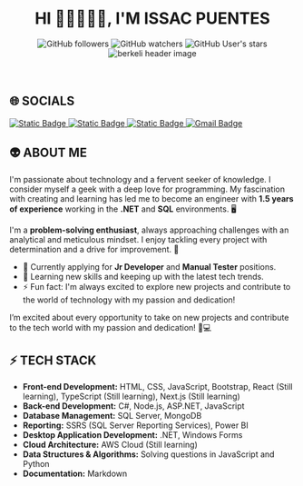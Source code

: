 <h1 align="center">HI 👋🏻👨🏻‍💻, I'M ISSAC PUENTES</h1>
<div align="center">
   <div>
     <img alt="GitHub followers" src="https://img.shields.io/github/followers/IssacPP10?style=for-the-badge"> 
     <img alt="GitHub watchers" src="https://img.shields.io/github/watchers/IssacPP10/IssacPP10?style=for-the-badge">
     <img alt="GitHub User's stars" src="https://img.shields.io/github/stars/IssacPP10?style=for-the-badge">
   </div>
  <img src="https://github.com/user-attachments/assets/000946a9-ec22-43f2-9397-7b2abaa1715d" align="center" alt="berkeli header image" width="auto" height="auto">
</div>
<br>
<div>
  <br>
   <h2>🌐 SOCIALS</h2>
   <a href="https://www.linkedin.com/in/issac-puentes/">
     <img alt="Static Badge" src="https://img.shields.io/badge/linkedin-%230A66C2?style=for-the-badge&logo=linkedin&logoColor=white&logoSize=auto">
   </a>
  <a href="https://www.facebook.com/issac.puentespalacios">
    <img alt="Static Badge" src="https://img.shields.io/badge/facebook-%230866FF?style=for-the-badge&logo=facebook&logoColor=white&logoSize=auto">
  </a>
  <a href="https://es.stackoverflow.com/users/318824/amakawa-haruto">
    <img alt="Static Badge" src="https://img.shields.io/badge/stack_overflow-%23F58025?style=for-the-badge&logo=stackoverflow&logoColor=white&logoSize=auto">
  </a>
  <a href="mailto:issac.isc.isc@gmail.com">
    <img alt="Gmail Badge" src="https://img.shields.io/badge/gmail-%23EA4335?style=for-the-badge&logo=gmail&logoColor=white&logoSize=auto">
  </a>
</div>

<h2>👽 ABOUT ME</h2>
<div>
  <p>I'm passionate about technology and a fervent seeker of knowledge. I consider myself a geek with a deep love for programming. My fascination with creating and learning has led me to become an engineer with <strong>1.5 years of experience</strong> working in the <strong>.NET</strong> and <strong>SQL</strong> environments. 🖥️</p>
  <p>I'm a <strong>problem-solving enthusiast</strong>, always approaching challenges with an analytical and meticulous mindset. I enjoy tackling every project with determination and a drive for improvement. 🚀</p>
  
  <ul>
      <li>💼 Currently applying for <strong>Jr Developer</strong> and <strong>Manual Tester</strong> positions.</li>
      <li>🌱 Learning new skills and keeping up with the latest tech trends.</li>
      <li>⚡ Fun fact: I'm always excited to explore new projects and contribute to the world of technology with my passion and dedication!</li>
  </ul>
  <p>I’m excited about every opportunity to take on new projects and contribute to the tech world with my passion and dedication! 🫡💻</p>
</div>


<h2>⚡ TECH STACK</h2>
<div>
  <ul>
    <li><strong>Front-end Development:</strong> HTML, CSS, JavaScript, Bootstrap, React (Still learning), TypeScript (Still learning), Next.js (Still learning)</li>
    <li><strong>Back-end Development:</strong> C#, Node.js, ASP.NET, JavaScript</li>
    <li><strong>Database Management:</strong> SQL Server, MongoDB</li>
    <li><strong>Reporting:</strong> SSRS (SQL Server Reporting Services), Power BI</li>
    <li><strong>Desktop Application Development:</strong> .NET, Windows Forms</li>
    <li><strong>Cloud Architecture:</strong> AWS Cloud (Still learning)</li>
    <li><strong>Data Structures & Algorithms:</strong> Solving questions in JavaScript and Python</li>
    <li><strong>Documentation:</strong> Markdown</li>
  </ul>
</div>


